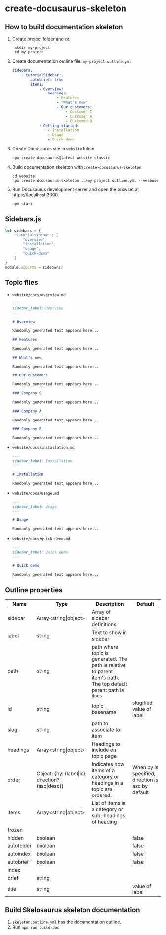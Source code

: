 # create-docusaurus-skeleton

## How to build documentation skeleton

1. Create project folder and `cd`.

   ```shell
    mkdir my-project
    cd my-project
   ```

2. Create documentation outline file: `my-project.outline.yml`

    ```yml
    sidebars:
        - tutorialSidebar:
            autobrief: true
            items:
                - Overview:
                    headings:
                        - Features
                        - "What's new"
                        - Our customers:
                            - Customer C
                            - Customer A
                            - Customer B
                - Getting started:
                    - Installation
                    - Usage
                    - Quick demo
    ```

3. Create Docusaurus site in `website` folder

    ```shell
    npx create-docusaurus@latest website classic
    ```

4. Build documentation skeleton with `create-docusaurus-skeleton`

    ```shell
    cd website
    npx create-docusaurus-skeleton ../my-project.outline.yml --verbose
    ```

5. Run Docusaurus development server and open the browset at https://localhost:3000

    ```shell
    npm start
    ```

## Sidebars.js

```js
let sidebars = {
    "tutorialSidebar": [
        "overview",
        "installation",
        "usage",
        "quick-demo"
    ]
}
module.exports = sidebars;
```

## Topic files

* `website/docs/overview.md`

    ```md
    ---
    sidebar_label: Overview
    ---

    # Overview

    Randomly generated text appears here...

    ## Features

    Randomly generated text appears here...

    ## What's new

    Randomly generated text appears here...

    ## Our customers

    Randomly generated text appears here...

    ### Company C

    Randomly generated text appears here...

    ### Company A

    Randomly generated text appears here...

    ### Company B

    Randomly generated text appears here...

    ```

* `website/docs/installation.md`

    ```md
    ---
    sidebar_label: Installation
    ---

    # Installation

    Randomly generated text appears here...

    ```

* `website/docs/usage.md`

    ```md
    ---
    sidebar_label: Usage
    ---

    # Usage

    Randomly generated text appears here...

    ```


* `website/docs/quick-demo.md`

    ```md
    ---
    sidebar_label: Quick demo
    ---

    # Quick demo

    Randomly generated text appears here...

    ```

## Outline properties

| Name | Type | Description | Default
|------|------|-------------|--------
| sidebar | Array<string\|object> | Array of sidebar definitions | 
| label | string | Text to show in sidebar | 
| path  | string | path where topic is generated. The path is relative to parent item's path. The top default parent path is `docs`
| id | string | topic basename | slugified value of label
| slug | string | path to associate to item |
| headings | Array<string\|object> | Headings to include on topic page
| order | Object: {by: (label\|id); direction?: (asc\|desc)} | Indicates how items of a category or headings in a topic are ordered. | When by is specified, direction is asc by default
| items | Array<string\|object>| List of items in a category or sub-headings of heading
| frozen |||
| hidden | boolean | | false
| autofolder | boolean | | false
| autoindex | boolean | | false
| autobrief | boolean | | false
| index | | |
| brief | string | | 
| title | string | | value of label

## Build Skelosaurus skeleton documentation

1. `skeleton.outline.yml` has the documentation outline.
2. Run `npm run build-doc`

